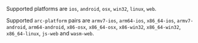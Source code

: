 Supported platforms are `ios`, `android`, `osx`, `win32`, `linux`, `web`.

Supported `arc-platform` pairs are `armv7-ios`, `arm64-ios`, `x86_64-ios`, `armv7-android`, `arm64-android`, `x86-osx`, `x86_64-osx`, `x86-win32`, `x86_64-win32`, `x86_64-linux`, `js-web` and `wasm-web`.
